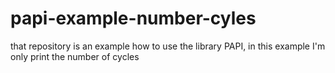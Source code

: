 # papi-example-number-cyles
that repository is an example how to use the library PAPI, in this example I'm only print the number of cycles
